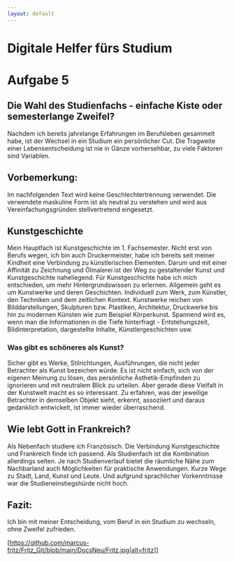 ```yaml
---
layout: default
---
```


# Digitale Helfer fürs Studium

# Aufgabe 5


## Die Wahl des Studienfachs - einfache Kiste oder semesterlange Zweifel?

Nachdem ich bereits jahrelange Erfahrungen im Berufsleben gesammelt habe, ist der Wechsel in ein Studium ein persönlicher Cut. Die Tragweite einer Lebensentscheidung ist nie in Gänze vorhersehbar, zu viele Faktoren sind Variablen.

## Vorbemerkung:
Im nachfolgenden Text wird keine Geschlechtertrennung verwendet. Die verwendete maskuline Form ist als neutral zu verstehen und wird aus Vereinfachungsgründen stellvertretend eingesetzt.

## Kunstgeschichte
Mein Hauptfach ist Kunstgeschichte im 1. Fachsemester. Nicht erst von Berufs wegen, ich bin auch Druckermeister, habe ich bereits seit meiner Kindheit eine Verbindung zu künstlerischen Elementen. Darum und mit einer Affinität zu Zeichnung und Ölmalerei ist der Weg zu gestaltender Kunst und Kunstgeschichte naheliegend. Für Kunstgeschichte habe ich mich entschieden, um mehr Hintergrundswissen zu erlernen.
Allgemein geht es um Kunstwerke und deren Geschichten. Individuell zum Werk, zum Künstler, den Techniken und dem zeitlichen Kontext. Kunstwerke reichen von Bilddarstellungen, Skulpturen bzw. Plastiken, Architektur, Druckwerke bis hin zu modernen Künsten wie zum Beispiel Körperkunst. Spannend wird es, wenn man die Informationen in die Tiefe hinterfragt - Entstehungszeit, Bildinterpretation, dargestellte Inhalte, Künstlergeschichten usw.

### Was gibt es schöneres als Kunst?
Sicher gibt es Werke, Stilrichtungen, Ausführungen, die nicht jeder Betrachter als Kunst bezeichen würde. Es ist nicht einfach, sich von der eigenen Meinung zu lösen, das persönliche Ästhetik-Empfinden zu ignorieren und mit neutralem Blick zu urteilen. Aber gerade diese Vielfalt in der Kunstwelt macht es so interessant. Zu erfahren, was der jeweilige Betrachter in demselben Objekt sieht, erkennt, assoziiert und daraus gedanklich entwickelt, ist immer wieder überraschend.

## Wie lebt Gott in Frankreich?
Als Nebenfach studiere ich Französisch. Die Verbindung Kunstgeschichte und Frankreich finde ich passend. Als Studienfach ist die Kombination allerdings selten. Je nach Studienverlauf bietet die räumliche Nähe zum Nachbarland auch Möglichkeiten für praktische Anwendungen. Kurze Wege zu Stadt, Land, Kunst und Leute. Und aufgrund sprachlicher Vorkenntnisse war die Studieneinstiegshürde nicht hoch.

## Fazit:
Ich bin mit meiner Entscheidung, vom Beruf in ein Studium zu wechseln, ohne Zweifel zufrieden.

[https://github.com/marcus-fritz/Fritz_Git/blob/main/DocsNeu/Fritz.jpg|alt=fritz]]


